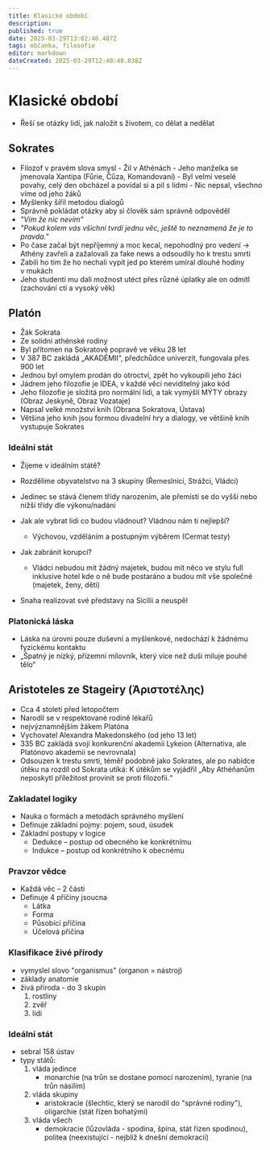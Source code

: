 ```yaml
---
title: Klasické období
description: 
published: true
date: 2025-03-29T13:02:46.407Z
tags: občanka, filosofie
editor: markdown
dateCreated: 2025-03-29T12:48:48.838Z
---
```


# Klasické období
- Řeší se otázky lidí, jak naložit s životem, co dělat a nedělat

## Sokrates
- Filozof v pravém slova smysl
- Žil v Athénách
- Jeho manželka se jmenovala Xantipa (Fůrie, Čůza, Komandovaní)
- Byl velmi veselé povahy, celý den obcházel a povídal si a pil s lidmi
- Nic nepsal, všechno víme od jeho žáků
- Myšlenky šířil metodou dialogů
- Správně pokládat otázky aby si člověk sám správně odpověděl
- *"Vím že nic nevím"*
- *"Pokud kolem vás všichni tvrdí jednu věc, ještě to neznamená že je to pravda."*
- Po čase začal být nepříjemný a moc kecal, nepohodlný pro vedení -> Athény zavřeli a zažalovali za fake news a odsoudily ho k trestu smrti
- Zabili ho tím že ho nechali vypít jed po kterém umíral dlouhé hodiny v mukách
- Jeho studenti mu dali možnost utéct přes různé úplatky ale on odmítl (zachování cti a vysoký věk)

## Platón
- Žák Sokrata
- Ze solidní athénské rodiny
- Byl přítomen na Sokratově popravě ve věku 28 let
- V 387 BC zakládá „AKADÉMII“, předchůdce univerzit, fungovala přes 900 let
- Jednou byl omylem prodán do otroctví, zpět ho vykoupili jeho žáci
- Jádrem jeho filozofie je IDEA, v každé věci neviditelný jako kód
- Jeho filozofie je složitá pro normální lidi, a tak vymýšlí MÝTY obrazy (Obraz Jeskyně, Obraz Vozataje)
- Napsal velké množství knih (Obrana Sokratova, Ústava)
- Většina jeho knih jsou formou divadelní hry a dialogy, ve většině knih vystupuje Sokrates

### Ideální stát
- Žijeme v ideálním státě?
- Rozdělíme obyvatelstvo na 3 skupiny (Řemeslníci, Strážci, Vládci)
- Jedinec se stává členem třídy narozením, ale přemístí se do vyšší nebo nižší třídy dle výkonu/nadání

- Jak ale vybrat lidi co budou vládnout? Vládnou nám ti nejlepší?
	- Výchovou, vzděláním a postupným výběrem (Cermat testy)

- Jak zabránit korupci?
	- Vládci nebudou mít žádný majetek, budou mít něco ve stylu full inklusive hotel kde o ně bude postaráno a budou mít vše společné (majetek, ženy, děti)

- Snaha realizovat své představy na Sicílii a neuspěl

### Platonická láska
- Láska na úrovni pouze duševní a myšlenkové, nedochází k žádnému fyzickému kontaktu
- „Špatný je nízký, přízemní milovník, který více než duši miluje pouhé tělo“

## Aristoteles ze Stageiry (Ἀριστοτέλης)
- Cca 4 století před letopočtem
- Narodil se v respektované rodině lékařů
- nejvýznamnějším žákem Platóna
- Vychovatel Alexandra Makedonského (od jeho 13 let)
- 335 BC zakládá svojí konkurenční akademii Lykeion (Alternativa, ale Platónovo akademii se nevrovnala)
- Odsouzen k trestu smrti, téměř podobně jako Sokrates, ale po nabídce útěku na rozdíl od Sokrata utíká: K útěkům se vyjádřil „Aby Athéňanům neposkytl příležitost provinit se proti filozofii.“

### Zakladatel logiky
- Nauka o formách a metodách správného myšlení
- Definuje základní pojmy: pojem, soud, úsudek
- Základní postupy v logice
	- Dedukce – postup od obecného ke konkrétnímu
	 - Indukce – postup od konkrétního k obecnému

### Pravzor vědce
- Každá věc – 2 části
- Definuje 4 příčiny jsoucna
	- Látka
	 - Forma
	- Působící příčina
	- Účelová příčina

### Klasifikace živé přírody
- vymyslel slovo "organismus" (organon = nástroj)
- základy anatomie
- živá příroda - do 3 skupin
	1. rostliny
	2. zvěř
	3. lidi

### Ideální stát
- sebral 158 ústav
- typy států:
	1. vláda jedince
		- monarchie (na trůn se dostane pomocí narozením), tyranie (na trůn násilím)
	2. vláda skupiny
		- aristokracie (šlechtic, který se narodil do "správné rodiny"), oligarchie (stát řízen bohatými)
	3. vláda všech
		- demokracie (lůzovláda - spodina, špína, stát řízen spodinou), politea (neexistující - nejblíž k dnešní demokracii)